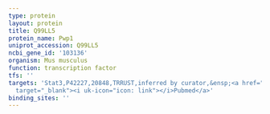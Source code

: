 ```yaml
---
type: protein
layout: protein
title: Q99LL5
protein_name: Pwp1
uniprot_accession: Q99LL5
ncbi_gene_id: '103136'
organism: Mus musculus
function: transcription factor
tfs: ''
targets: 'Stat3,P42227,20848,TRRUST,inferred by curator,&ensp;<a href="https://www.ncbi.nlm.nih.gov/pubmed/?term=25335925%5Buid%5D"
  target="_blank"><i uk-icon="icon: link"></i>Pubmed</a>'
binding_sites: ''
---
```

